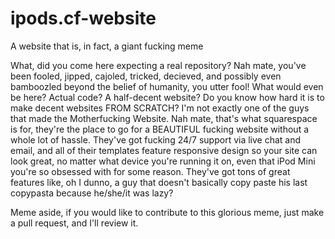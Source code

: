 # ipods.cf-website
 A website that is, in fact, a giant fucking meme

What, did you come here expecting a real repository? Nah mate, you've been fooled, jipped, cajoled,
tricked, decieved, and possibly even bamboozled beyond the belief of humanity, you utter fool!
What would even be here? Actual code? A half-decent website? Do you know how hard it is to make
decent websites FROM SCRATCH? I'm not exactly one of the guys that made the Motherfucking Website.
Nah mate, that's what squarespace is for, they're the place to go for a BEAUTIFUL fucking website without a whole lot of hassle.
They've got fucking 24/7 support via live chat and email, and all of their templates feature responsive design so your site can look
great, no matter what device you're running it on, even that iPod Mini you're so obsessed with for some reason.
They've got tons of great features like, oh I dunno, a guy that doesn't basically copy paste his last copypasta because
he/she/it was lazy?

Meme aside, if you would like to contribute to this glorious meme, just make a pull request, and I'll review it.

